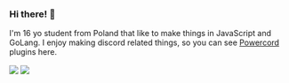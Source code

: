 ### Hi there! 👋
I'm 16 yo student from Poland that like to make things in JavaScript and GoLang.
I enjoy making discord related things, so you can see [Powercord](https://github.com/powercord-org/powercord) plugins here.

<img align="center" src="https://github-readme-stats.vercel.app/api?username=Juby210&show_icons=true&theme=dracula">
<img align="center" src="https://github-readme-stats.vercel.app/api/top-langs/?username=Juby210&layout=compact&theme=dracula">
